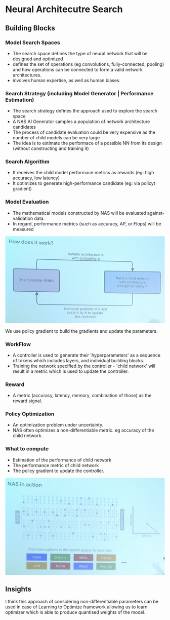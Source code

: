 # Neural Architecutre Search

## Building Blocks
### Model Search Spaces
* The search space defines the type of neural network that will be designed and optimized
* defines the set of operations (eg convolutions, fully-connected, pooling) and how operations can be connected to form a valid network architectures.
* involves human expertise, as well as human biases.

### Search Strategy (including Model Generator | Performance Estimation)
* The search strategy defines the approach used to explore the search space
* A NAS AI Generator samples a population of network architecture candidates
* The process of candidate evaluation could be very expensive as the number of child models can be very large
* The idea is to estimate the performace of a possible NN from its design (without constructing and training it)

### Search Algorithm
* It receives the child model performace metrics as rewards (eg: high accuracy, low latency)
* It optimizes to generate high-performance candidate (eg: via policyt gradient)

### Model Evaluation
* The mathematical models constructed by NAS will be evaluated against-validation data.
* In regard, performance metrics (such as accuracy, AP, or Flops) will be measured

![NAS ICLR 2017 Google](./NAS.png)

We use policy gradient to build the gradients and update the parameters.

### WorkFlow
* A controller is used to generate their 'hyperparameters' as a sequence of tokens which includes layers, and individual building blocks.
* Training the network specified by the controller - 'child network' will result in a metric which is used to update the controller.

### Reward
* A metric (accuracy, latency, memory, combination of those) as the reward signal.

### Policy Optimization
* An optimization problem under uncertainty.
* NAS often optimizes a non-differentiable metric. eg accuracy of the child network.

### What to compute
* Estimation of the performance of child network
* The performance metric of child network
* The policy gradient to update the controller.

![NAS in action and different search spaces](./NAS%20in%20Action.png)

## Insights
I think this approach of considering non-differentiable parameters can be used in case of Learning to Optimize framework allowing us to learn optimizer which is able to produce quantised weights of the model.


